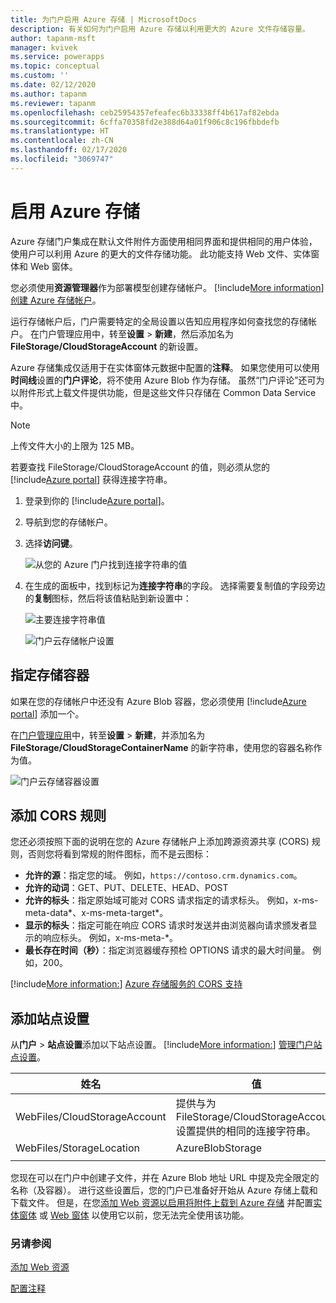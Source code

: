 ```yaml
---
title: 为门户启用 Azure 存储 | MicrosoftDocs
description: 有关如何为门户启用 Azure 存储以利用更大的 Azure 文件存储容量。
author: tapanm-msft
manager: kvivek
ms.service: powerapps
ms.topic: conceptual
ms.custom: ''
ms.date: 02/12/2020
ms.author: tapanm
ms.reviewer: tapanm
ms.openlocfilehash: ceb25954357efeafec6b33338ff4b617af82ebda
ms.sourcegitcommit: 6cffa70358fd2e388d64a01f906c8c196fbbdefb
ms.translationtype: HT
ms.contentlocale: zh-CN
ms.lasthandoff: 02/17/2020
ms.locfileid: "3069747"
---
```

# <a name="enable-azure-storage"></a>启用 Azure 存储

Azure 存储门户集成在默认文件附件方面使用相同界面和提供相同的用户体验，使用户可以利用 Azure 的更大的文件存储功能。 此功能支持 Web 文件、实体窗体和 Web 窗体。

您必须使用**资源管理器**作为部署模型创建存储帐户。 [!include[More information](../../includes/proc-more-information.md)] [创建 Azure 存储帐户](https://docs.microsoft.com/azure/storage/storage-create-storage-account#create-a-storage-account)。

运行存储帐户后，门户需要特定的全局设置以告知应用程序如何查找您的存储帐户。 在门户管理应用中，转至**设置** > **新建**，然后添加名为 **FileStorage/CloudStorageAccount** 的新设置。

Azure 存储集成仅适用于在实体窗体元数据中配置的**注释**。 如果您使用可以使用**时间线**设置的**门户评论**，将不使用 Azure Blob 作为存储。 虽然“门户评论”还可为以附件形式上载文件提供功能，但是这些文件只存储在 Common Data Service 中。
 
> [!NOTE]
> 上传文件大小的上限为 125 MB。

若要查找 FileStorage/CloudStorageAccount 的值，则必须从您的 [!include[Azure portal](../../includes/pn-azure-portal.md)] 获得连接字符串。

1. 登录到你的 [!include[Azure portal](../../includes/pn-azure-portal.md)]。

2. 导航到您的存储帐户。

3. 选择**访问键**。

    ![从您的 Azure 门户找到连接字符串的值](media/key-azure-storage.png "从您的 Azure 门户找到连接字符串的值")

4. 在生成的面板中，找到标记为**连接字符串**的字段。 选择需要复制值的字段旁边的**复制**图标，然后将该值粘贴到新设置中：

    ![主要连接字符串值](media/primary-connection-string-azure-storage.png "主要连接字符串值")

    ![门户云存储帐户设置](media/portal-site-setting-cloud-storage-account.png "门户云存储帐户设置")

## <a name="specify-the-storage-container"></a>指定存储容器

如果在您的存储帐户中还没有 Azure Blob 容器，您必须使用 [!include[Azure portal](../../includes/pn-azure-portal.md)] 添加一个。

在[门户管理应用](configure/configure-portal.md)中，转至**设置** > **新建**，并添加名为 **FileStorage/CloudStorageContainerName** 的新字符串，使用您的容器名称作为值。

![门户云存储容器设置](media/portal-site-setting-cloud-storage-container.png "门户云存储容器设置")

## <a name="add-cors-rule"></a>添加 CORS 规则

您还必须按照下面的说明在您的 Azure 存储帐户上添加跨源资源共享 (CORS) 规则，否则您将看到常规的附件图标，而不是云图标：

- **允许的源**：指定您的域。 例如，`https://contoso.crm.dynamics.com`。
- **允许的动词**：GET、PUT、DELETE、HEAD、POST
- **允许的标头**：指定原始域可能对 CORS 请求指定的请求标头。 例如，x-ms-meta-data\*、x-ms-meta-target\*。 
- **显示的标头**：指定可能在响应 CORS 请求时发送并由浏览器向请求颁发者显示的响应标头。 例如，x-ms-meta-\*。
- **最长存在时间（秒）**：指定浏览器缓存预检 OPTIONS 请求的最大时间量。 例如，200。
 
[!include[More information:](../../includes/proc-more-information.md)] [Azure 存储服务的 CORS 支持](https://docs.microsoft.com/rest/api/storageservices/cross-origin-resource-sharing--cors--support-for-the-azure-storage-services)

## <a name="add-site-settings"></a>添加站点设置

从**门户** > **站点设置**添加以下站点设置。 [!include[More information:](../../includes/proc-more-information.md)] [管理门户站点设置](configure/configure-site-settings.md#manage-portal-site-settings)。

|姓名|值|
|-----|-----|
|WebFiles/CloudStorageAccount|提供与为 FileStorage/CloudStorageAccount 设置提供的相同的连接字符串。|
|WebFiles/StorageLocation|AzureBlobStorage|
|||

您现在可以在门户中创建子文件，并在 Azure Blob 地址 URL 中提及完全限定的名称（及容器）。 进行这些设置后，您的门户已准备好开始从 Azure 存储上载和下载文件。 但是，在您[添加 Web 资源以启用将附件上载到 Azure 存储](add-web-resource.md) 并配置[实体窗体](configure-notes.md#notes-configuration-for-entity-forms) 或 [Web 窗体](configure-notes.md#notes-configuration-for-web-forms) 以使用它以前，您无法完全使用该功能。

### <a name="see-also"></a>另请参阅

[添加 Web 资源](add-web-resource.md)

[配置注释](configure-notes.md)

